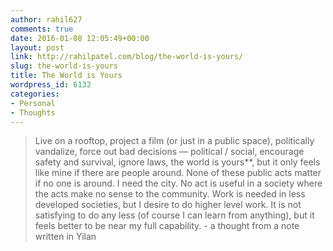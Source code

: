 ```yaml
---
author: rahil627
comments: true
date: 2016-01-08 12:05:49+00:00
layout: post
link: http://rahilpatel.com/blog/the-world-is-yours/
slug: the-world-is-yours
title: The World is Yours
wordpress_id: 6132
categories:
- Personal
- Thoughts
---
```


<blockquote>Live on a rooftop, project a film (or just in a public space), politically vandalize, force out bad decisions — political / social, encourage safety and survival, ignore laws, the world is yours**, but it only feels like mine if there are people around. None of these public acts matter if no one is around. I need the city. No act is useful in a society where the acts make no sense to the community. Work is needed in less developed societies, but I desire to do higher level work. It is not satisfying to do any less (of course I can learn from anything), but it feels better to be near my full capability. - a thought from a note written in Yilan</blockquote>

